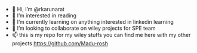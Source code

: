 - 👋 Hi, I’m @rkarunarat
- 👀 I’m interested in reading
- 🌱 I’m currently learning on anything interested in linkedin learning
- 💞️ I’m looking to collaborate on wiley projects for SPE team
- 📫 this is my repo for my wiley stuffs you can find me here with my other projects https://github.com/Madu-rosh

<!---
rkarunarat/rkarunarat is a ✨ special ✨ repository because its `README.md` (this file) appears on your GitHub profile.
You can click the Preview link to take a look at your changes.
--->
